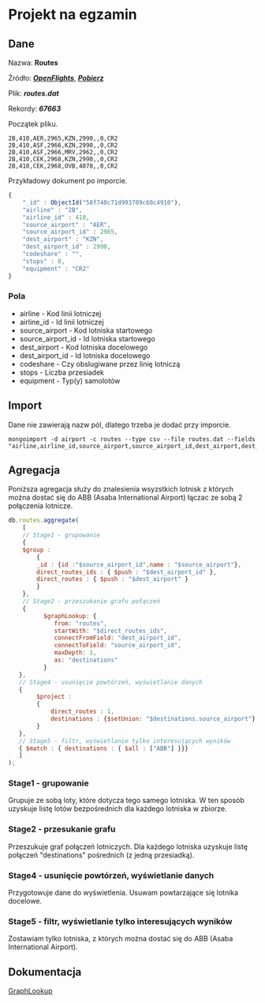 # Projekt na egzamin
## Dane

Nazwa: **Routes**

Źródło: **_[OpenFlights](http://openflights.org/data.html)_**, 
**_[Pobierz](https://raw.githubusercontent.com/jpatokal/openflights/master/data/routes.dat)_**

Plik: **_routes.dat_**

Rekordy: **_67663_**

Początek pliku.

```
2B,410,AER,2965,KZN,2990,,0,CR2
2B,410,ASF,2966,KZN,2990,,0,CR2
2B,410,ASF,2966,MRV,2962,,0,CR2
2B,410,CEK,2968,KZN,2990,,0,CR2
2B,410,CEK,2968,OVB,4078,,0,CR2
```

Przykładowy dokument po imporcie.

```js
{
	"_id" : ObjectId("58f740c71d993709c60c4910"),
	"airline" : "2B",
	"airline_id" : 410,
	"source_airport" : "AER",
	"source_airport_id" : 2965,
	"dest_airport" : "KZN",
	"dest_airport_id" : 2990,
	"codeshare" : "",
	"stops" : 0,
	"equipment" : "CR2"
}
```

### Pola

- airline - Kod linii lotniczej
- airline_id - Id linii lotniczej
- source_airport - Kod lotniska startowego
- source_airport_id - Id lotniska startowego
- dest_airport - Kod lotniska docelowego
- dest_airport_id - Id lotniska docelowego
- codeshare - Czy obslugiwane przez linię lotniczą
- stops - Liczba przesiadek
- equipment - Typ(y) samolotów

## Import

Dane nie zawierają nazw pól, dlatego trzeba je dodać przy imporcie.

```
mongoimport -d airport -c routes --type csv --file routes.dat --fields "airline,airline_id,source_airport,source_airport_id,dest_airport,dest_airport_id,codeshare,stops,equipment"
```

## Agregacja

Poniższa agregacja służy do znalesienia wsyzstkich lotnisk z których można dostać się do ABB (Asaba International Airport) łączac ze sobą 2 połączenia lotnicze.

```js
db.routes.aggregate(
    [
    // Stage1 - grupowanie
    { 
    $group :
        {
        _id : {id :"$source_airport_id",name : "$source_airport"},
        direct_routes_ids : { $push : "$dest_airport_id" },
        direct_routes : { $push : "$dest_airport" }
        }
    },
    // Stage2 - przeszukanie grafu połączeń
    {
          $graphLookup: {
             from: "routes",
             startWith: "$direct_routes_ids",
             connectFromField: "dest_airport_id",
             connectToField: "source_airport_id",
             maxDepth: 1,
             as: "destinations"
          }
   },
   // Stage4 - usunięcie powtórzeń, wyświetlanie danych
   {
        $project :
        {
            direct_routes : 1,
            destinations : {$setUnion: "$destinations.source_airport"}
        }
   },
   // Stage5 - filtr, wyświetlanie tylko interesujących wyników
   { $match : { destinations : { $all : ["ABB"] }}}
   ]
);
```

### Stage1 - grupowanie

Grupuje ze sobą loty, które dotycza tego samego lotniska. W ten sposób uzyskuje listę lotów bezpośrednich dla każdego lotniska w zbiorze.

### Stage2 - przesukanie grafu

Przeszukuje graf połączeń lotniczych. Dla każdego lotniska uzyskuje listę połączeń "destinations" pośrednich (z jedną przesiadką).

### Stage4 - usunięcie powtórzeń, wyświetlanie danych

Przygotowuje dane do wyświetlenia. Usuwam powtarzające się lotnika docelowe.

### Stage5 - filtr, wyświetlanie tylko interesujących wyników

Zostawiam tylko lotniska, z których można dostać się do ABB (Asaba International Airport).

## Dokumentacja
[GraphLookup](https://docs.mongodb.com/manual/reference/operator/aggregation/graphLookup)
